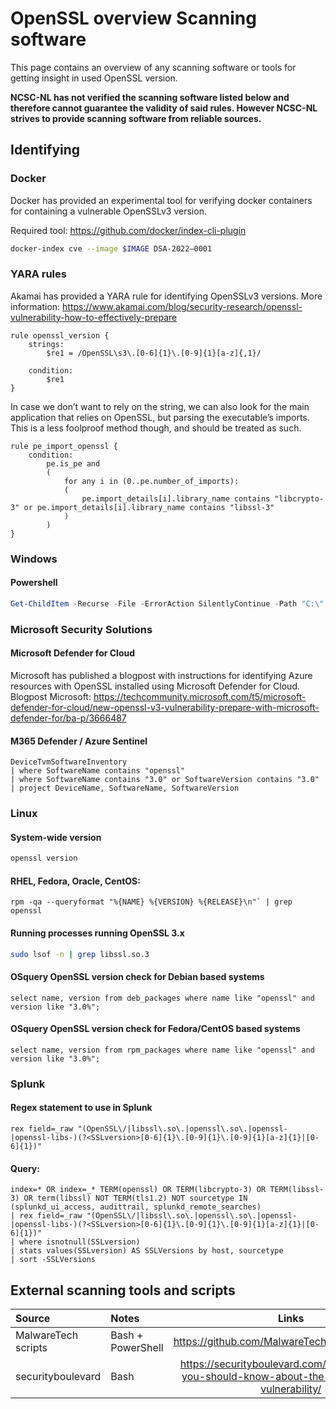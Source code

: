 # OpenSSL overview Scanning software

This page contains an overview of any scanning software or tools for getting insight in used OpenSSL version. 

**NCSC-NL has not verified the scanning software listed below and therefore cannot guarantee the validity of said rules.
However NCSC-NL strives to provide scanning software from reliable sources.**

## Identifying

### Docker

Docker has provided an experimental tool for verifying docker containers for containing a vulnerable OpenSSLv3 version. 

Required tool: https://github.com/docker/index-cli-plugin

```bash
docker-index cve --image $IMAGE DSA-2022–0001
```

### YARA rules

Akamai has provided a YARA rule for identifying OpenSSLv3 versions. More information: https://www.akamai.com/blog/security-research/openssl-vulnerability-how-to-effectively-prepare

```
rule openssl_version {
	strings:
		$re1 = /OpenSSL\s3\.[0-6]{1}\.[0-9]{1}[a-z]{,1}/
	
	condition:
		$re1
}
```

In case we don’t want to rely on the string, we can also look for the main application that relies on OpenSSL, but parsing the executable’s imports. This is a less foolproof method though, and should be treated as such.

```
rule pe_import_openssl {
    condition:
        pe.is_pe and
        (
            for any i in (0..pe.number_of_imports):
            (
                pe.import_details[i].library_name contains "libcrypto-3" or pe.import_details[i].library_name contains "libssl-3"
            )
        )
}
```

### Windows

#### Powershell

```powershell
Get-ChildItem -Recurse -File -ErrorAction SilentlyContinue -Path "C:\" -Filter "libssl*"
```

### Microsoft Security Solutions

#### Microsoft Defender for Cloud
Microsoft has published a blogpost with instructions for identifying Azure resources with OpenSSL installed using Microsoft Defender for Cloud.
Blogpost Microsoft: https://techcommunity.microsoft.com/t5/microsoft-defender-for-cloud/new-openssl-v3-vulnerability-prepare-with-microsoft-defender-for/ba-p/3666487

#### M365 Defender / Azure Sentinel
```
DeviceTvmSoftwareInventory
| where SoftwareName contains "openssl"
| where SoftwareName contains "3.0" or SoftwareVersion contains "3.0"
| project DeviceName, SoftwareName, SoftwareVersion
```

### Linux

#### System-wide version
```bash
openssl version
```

#### RHEL, Fedora, Oracle, CentOS:

```
rpm -qa --queryformat "%{NAME} %{VERSION} %{RELEASE}\n"` | grep openssl
```

#### Running processes running OpenSSL 3.x 
```bash
sudo lsof -n | grep libssl.so.3 
```

#### OSquery OpenSSL version check for Debian based systems
```
select name, version from deb_packages where name like "openssl" and version like "3.0%";
```

#### OSquery OpenSSL version check for Fedora/CentOS based systems
```
select name, version from rpm_packages where name like "openssl" and version like "3.0%";
```

### Splunk
#### Regex statement to use in Splunk
```
rex field=_raw "(OpenSSL\/|libssl\.so\.|openssl\.so\.|openssl-|openssl-libs-)(?<SSLversion>[0-6]{1}\.[0-9]{1}\.[0-9]{1}[a-z]{1}|[0-6]{1})"
```
#### Query:
```
index=* OR index=_* TERM(openssl) OR TERM(libcrypto-3) OR TERM(libssl-3) OR term(libssl) NOT TERM(tls1.2) NOT sourcetype IN (splunkd_ui_access, audittrail, splunkd_remote_searches)
| rex field=_raw "(OpenSSL\/|libssl\.so\.|openssl\.so\.|openssl-|openssl-libs-)(?<SSLversion>[0-6]{1}\.[0-9]{1}\.[0-9]{1}[a-z]{1}|[0-6]{1})"
| where isnotnull(SSLversion)
| stats values(SSLversion) AS SSLVersions by host, sourcetype
| sort -SSLVersions
```

## External scanning tools and scripts

| Source      | Notes        | Links |
|:----------------|:----------------|:---------------:|
| MalwareTech scripts | Bash + PowerShell | https://github.com/MalwareTech/SpookySSLTools |
| securityboulevard | Bash | https://securityboulevard.com/2022/10/what-you-should-know-about-the-new-openssl-vulnerability/|
